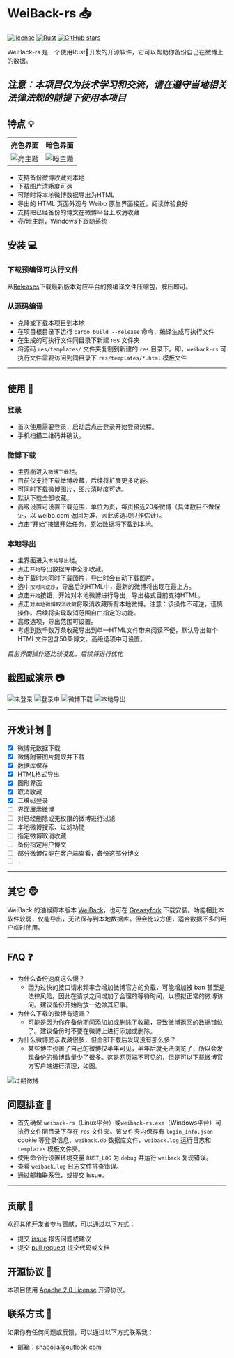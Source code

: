 # WeiBack-rs 📥

[![license](https://img.shields.io/github/license/Shapooo/weiback-rs)](https://github.com/Shapooo/weiback-rs/blob/master/LICENSE)
[![Rust](https://img.shields.io/badge/Made%20with-Rust-1f425f.svg)](https://www.rust-lang.org/)
[![GitHub stars](https://img.shields.io/github/stars/Shapooo/weiback-rs.svg?style=social&label=Star&maxAge=2592000)](https://github.com/Shapooo/weiback-rs)

WeiBack-rs 是一个使用Rust🦀开发的开源软件，它可以帮助你备份自己在微博上的数据。

*注意：本项目仅为技术学习和交流，请在遵守当地相关法律法规的前提下使用本项目*
------

## 特点 💡

|       亮色界面             |         暗色界面         |
:-------------------------:|:-------------------------:
|![亮主题](img/light_theme.png)|![暗主题](img/dark_theme.png)|

- 支持备份微博收藏到本地
- 下载图片清晰度可选
- 可随时将本地微博数据导出为HTML
- 导出的 HTML 页面外观与 Weibo 原生界面接近，阅读体验良好
- 支持把已经备份的博文在微博平台上取消收藏
- 亮/暗主题，Windows下跟随系统

## 安装 💻
### 下载预编译可执行文件

从[Releases](https://github.com/Shapooo/WeiBack/releases)下载最新版本对应平台的预编译文件压缩包，解压即可。

### 从源码编译

- 克隆或下载本项目到本地
- 在项目根目录下运行 `cargo build --release` 命令，编译生成可执行文件
- 在生成的可执行文件同目录下新建 res 文件夹
- 将源码 `res/templates/` 文件夹复制到新建的 `res` 目录下。即，`weiback-rs` 可执行文件需要访问到同目录下 `res/templates/*.html` 模板文件

------

## 使用 📜
### 登录

- 首次使用需要登录，启动后点击登录开始登录流程。
- 手机扫描二维码并确认。

### 微博下载

- 主界面进入`微博下载`栏。
- 目前仅支持下载微博收藏，后续将扩展更多功能。
- 可同时下载微博图片，图片清晰度可选。
- 默认下载全部收藏。
- 高级设置可设置下载范围，单位为页，每页接近20条微博（具体数目不做保证，以 weibo.com 返回为准，因此该选项只作估计）。
- 点击“开始”按钮开始任务，原始数据将下载到本地。

### 本地导出

- 主界面进入`本地导出`栏。
- 点击`开始`导出数据库中全部收藏。
- 若下载时未同时下载图片，导出时会自动下载图片。
- 选中`按时间逆序`，导出后的HTML中，最新的微博将出现在最上方。
- 点击`开始`按钮，开始对本地微博进行导出，导出格式目前支持HTML。
- 点击`对本地微博取消收藏`将取消收藏所有本地微博。注意：该操作不可逆，谨慎操作。后续将实现取消范围自由指定的功能。
- 高级选项，导出范围可设置。
- 考虑到数千数万条收藏导出到单一HTML文件带来阅读不便，默认导出每个HTML文件包含50条博文。高级选项中可设置。

*目前界面操作还比较凌乱，后续将进行优化*

## 截图或演示 📷

![未登录](img/unlogged.png)
![登录中](img/logging.png)
![微博下载](img/download.png)
![本地导出](img/export.png)

------

## 开发计划 📅

- [x] 微博元数据下载
- [x] 微博附带图片提取并下载
- [x] 数据库保存
- [x] HTML格式导出
- [x] 图形界面
- [x] 取消收藏
- [x] 二维码登录
- [ ] 界面展示微博
- [ ] 对已经删除或无权限的微博进行过滤
- [ ] 本地微博搜索、过滤功能
- [ ] 指定微博取消收藏
- [ ] 备份指定用户博文
- [ ] 部分微博仅能在客户端查看，备份这部分博文
- [ ] ...

------

## 其它 🐵

WeiBack 的油猴脚本版本 [WeiBack](https://github.com/Shapooo/WeiBack)，也可在 [Greasyfork](https://greasyfork.org/zh-CN/scripts/466100-weiback) 下载安装。功能相比本软件较弱，仅能导出，无法保存到本地数据库。但会比较方便，适合数据不多的用户临时使用。

------

## FAQ ❓

- 为什么备份速度这么慢？
    - 因为过快的接口请求频率会增加微博官方的负载，可能增加被 ban 甚至是法律风险。因此在请求之间增加了合理的等待时间，以模拟正常的微博访问。建议备份开始后放一边做其它事。
- 为什么下载的微博有遗漏？
    - 可能是因为你在备份期间添加加或删除了收藏，导致微博返回的数据错位了。建议备份时不要在微博上进行添加或删除。
- 为什么微博显示收藏很多，但全部下载后发现没有那么多？
    - 某些博主设置了自己的微博仅半年可见，半年后就无法浏览了，所以会发现备份的微博数量少了很多。这是网页端不可见的，但是可以下载微博官方客户端进行清理，如图。

![过期微博](img/invisible_posts.jpg)

## 问题排查 🐞

- 首先确保 `weiback-rs`（Linux平台）或`weiback-rs.exe`（Windows平台）可执行文件同目录下存在 `res` 文件夹。该文件夹内保存有 `login_info.json` cookie 等登录信息、`weiback.db` 数据库文件、`weiback.log` 运行日志和 `templates` 模板文件夹。
- 使用命令行设置环境变量 `RUST_LOG` 为 `debug` 并运行 `weiback` 复现错误。
- 查看 `weiback.log` 日志文件排查错误。
- 通过邮箱联系我，或提交 Issue。 

------

## 贡献 🤝

欢迎其他开发者参与贡献，可以通过以下方式：

- 提交 [issue](https://github.com/Shapooo/weiback-rs/issues) 报告问题或建议
- 提交 [pull request](https://github.com/Shapooo/weiback-rs/pulls) 提交代码或文档

## 开源协议 📝

本项目使用 [Apache 2.0 License](LICENSE) 开源协议。

## 联系方式 📧

如果你有任何问题或反馈，可以通过以下方式联系我：

- 邮箱：shabojia@outlook.com